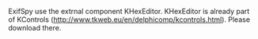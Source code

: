 ExifSpy use the extrnal component KHexEditor. KHexEditor is already part of KControls (http://www.tkweb.eu/en/delphicomp/kcontrols.html). Please download there.